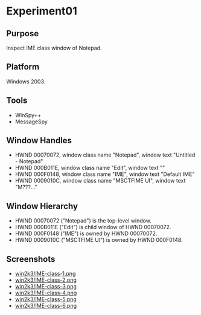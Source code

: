 # Experiment01

## Purpose

Inspect IME class window of Notepad.

## Platform

Windows 2003.

## Tools

- WinSpy++
- MessageSpy

## Window Handles

- HWND 00070072, window class name "Notepad", window text "Untitled - Notepad"
- HWND 000B011E, window class name "Edit", window text ""
- HWND 000F0148, window class name "IME", window text "Default IME"
- HWND 0009010C, window class name "MSCTFIME UI", window text "M???..."

## Window Hierarchy

- HWND 00070072 ("Notepad") is the top-level window.
- HWND 000B011E ("Edit") is child window of HWND 00070072.
- HWND 000F0148 ("IME") is owned by HWND 00070072.
- HWND 0009010C ("MSCTFIME UI") is owned by HWND 000F0148.

## Screenshots

- [win2k3/IME-class-1.png](win2k3/IME-class-1.png)
- [win2k3/IME-class-2.png](win2k3/IME-class-2.png)
- [win2k3/IME-class-3.png](win2k3/IME-class-3.png)
- [win2k3/IME-class-4.png](win2k3/IME-class-4.png)
- [win2k3/IME-class-5.png](win2k3/IME-class-5.png)
- [win2k3/IME-class-6.png](win2k3/IME-class-6.png)
